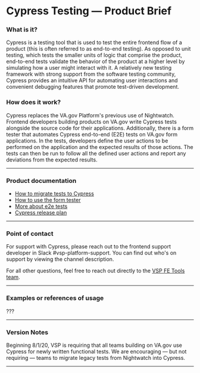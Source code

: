 # Cypress Testing — Product Brief

### What is it?

Cypress is a testing tool that is used to test the entire frontend flow of a product (this is often referred to as end-to-end testing). As opposed to unit testing, which tests the smaller units of logic that comprise the product, end-to-end tests validate the behavior of the product at a higher level by simulating how a user might interact with it. A relatively new testing framework with strong support from the software testing community, Cypress provides an intuitive API for automating user interactions and convenient debugging features that promote test-driven development.

### How does it work?

Cypress replaces the VA.gov Platform's previous use of Nightwatch. Frontend developers building products on VA.gov write Cypress tests alongside the source code for their applications. Additionally, there is a form tester that automates Cypress end-to-end (E2E) tests on VA.gov form applications. In the tests, developers define the user actions to be performed on the application and the expected results of those actions. The tests can then be run to follow all the defined user actions and report any deviations from the expected results.

------

### Product documentation

- [How to migrate tests to Cypress](https://github.com/department-of-veterans-affairs/va.gov-team/blob/master/platform/engineering/frontend/cypress-migration-guide.md)
- [How to use the form tester](https://github.com/department-of-veterans-affairs/vets-website/tree/master/src/platform/testing/e2e/cypress/support/form-tester)
- [More about e2e tests](https://department-of-veterans-affairs.github.io/veteran-facing-services-tools/getting-started/common-tasks/new-end-to-end-test/)
- [Cypress release plan](https://github.com/department-of-veterans-affairs/va.gov-team/blob/master/products/platform/cypress_e2e_testing/cypress_e2e_testing_rollout_plan.md)

------

### Point of contact

For support with Cypress, please reach out to the frontend support developer in Slack #vsp-platform-support. You can find out who's on support by viewing the channel description. 

For all other questions, feel free to reach out directly to the [VSP FE Tools team](https://github.com/department-of-veterans-affairs/va.gov-team/blob/master/teams/vsp/teams/tools/frontend/fe-tools-team-charter.md). 

------

### Examples or references of usage

???

------

### Version Notes

Beginning 8/1/20, VSP is requiring that all teams building on VA.gov use Cypress for newly written functional tests. We are encouraging — but not requiring — teams to migrate legacy tests from Nightwatch into Cypress.

------
